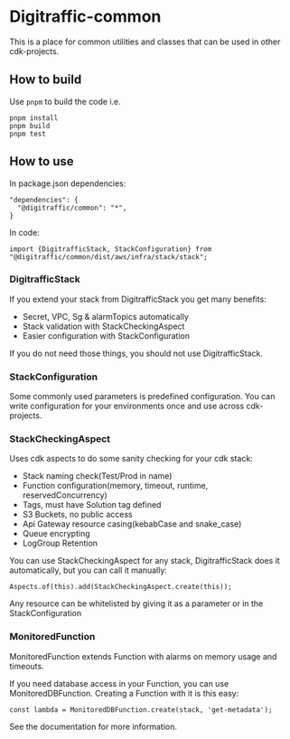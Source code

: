 # Digitraffic-common

This is a place for common utilities and classes that can be used in other
cdk-projects.

## How to build

Use `pnpm` to build the code i.e.

    pnpm install
    pnpm build
    pnpm test

## How to use

In package.json dependencies:

```
"dependencies": {
  "@digitraffic/common": "*",
}
```

In code:

```
import {DigitrafficStack, StackConfiguration} from "@digitraffic/common/dist/aws/infra/stack/stack";
```

### DigitrafficStack

If you extend your stack from DigitrafficStack you get many benefits:

- Secret, VPC, Sg & alarmTopics automatically
- Stack validation with StackCheckingAspect
- Easier configuration with StackConfiguration

If you do not need those things, you should not use DigitrafficStack.

### StackConfiguration

Some commonly used parameters is predefined configuration. You can write
configuration for your environments once and use across cdk-projects.

### StackCheckingAspect

Uses cdk aspects to do some sanity checking for your cdk stack:

- Stack naming check(Test/Prod in name)
- Function configuration(memory, timeout, runtime, reservedConcurrency)
- Tags, must have Solution tag defined
- S3 Buckets, no public access
- Api Gateway resource casing(kebabCase and snake_case)
- Queue encrypting
- LogGroup Retention

You can use StackCheckingAspect for any stack, DigitrafficStack does it
automatically, but you can call it manually:

```
Aspects.of(this).add(StackCheckingAspect.create(this));
```

Any resource can be whitelisted by giving it as a parameter or in the
StackConfiguration

### MonitoredFunction

MonitoredFunction extends Function with alarms on memory usage and timeouts.

If you need database access in your Function, you can use MonitoredDBFunction.
Creating a Function with it is this easy:

```
const lambda = MonitoredDBFunction.create(stack, 'get-metadata');
```

See the documentation for more information.
